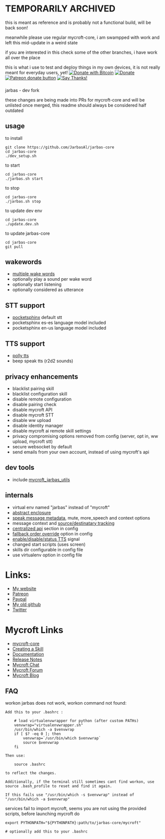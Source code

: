 # TEMPORARILY ARCHIVED

this is meant as reference and is probably not a functional build, will be back soon!

meanwhile please use regular mycroft-core, i am swampped with work and left this mid-update in a weird state

if you are interested in this check some of the other branches, i have work all over the place

this is what i use to test and deploy things in my own devices, it is not really meant for everyday users, yet!
[![Donate with Bitcoin](https://en.cryptobadges.io/badge/micro/1QJNhKM8tVv62XSUrST2vnaMXh5ADSyYP8)](https://en.cryptobadges.io/donate/1QJNhKM8tVv62XSUrST2vnaMXh5ADSyYP8)
[![Donate](https://img.shields.io/badge/Donate-PayPal-green.svg)](https://paypal.me/jarbasai)
<span class="badge-patreon"><a href="https://www.patreon.com/jarbasAI" title="Donate to this project using Patreon"><img src="https://img.shields.io/badge/patreon-donate-yellow.svg" alt="Patreon donate button" /></a></span>
[![Say Thanks!](https://img.shields.io/badge/Say%20Thanks-!-1EAEDB.svg)](https://saythanks.io/to/JarbasAl)

###
jarbas - dev fork

these changes are being made into PRs for mycroft-core and will be
unlisted once merged, this readme should always be considered half outdated

## usage

to install

    git clone https://github.com/JarbasAl/jarbas-core
    cd jarbas-core
    ./dev_setup.sh

to start

    cd jarbas-core
    ./jarbas.sh start

to stop

    cd jarbas-core
    ./jarbas.sh stop

to update dev env

    cd jarbas-core
    ./update.dev.sh

to update jarbas-core

    cd jarbas-core
    git pull


## wakewords

- [multiple wake words](https://github.com/MycroftAI/mycroft-core/pull/1233)
- optionally play a sound per wake word
- optionally start listening
- optionally considered as utterance

## STT support

- [pocketsphinx](https://github.com/MycroftAI/mycroft-core/pull/1184) default stt
- pocketsphinx es-es language model included
- pocketsphinx en-us language model included

## TTS support

- [polly tts](https://github.com/MycroftAI/mycroft-core/pull/1262)
- beep speak tts (r2d2 sounds)

## privacy enhancements

- blacklist pairing skill
- blacklist configuration skill
- disable remote configuration
- disable pairing check
- disable mycroft API
- disable mycroft STT
- disable ww upload
- disable identity manager
- disable mycroft ai remote skill settings
- privacy compromising options removed from config (server, opt in, ww upload, mycroft stt)
- secure websocket by default
- send emails from your own account, instead of using mycroft's api

## dev tools
- include [mycroft_jarbas_utils](https://github.com/JarbasAl/mycroft_jarbas_utils)

## internals
- virtual env named "jarbas" instead of "mycroft"
- [abstract enclosure](https://github.com/MycroftAI/mycroft-core/pull/1306)
- [speak message metadata](https://github.com/MycroftAI/mycroft-core/pull/1069), mute, more_speech and context options
- message context and [source/destinatary tracking](https://github.com/MycroftAI/mycroft-core/pull/796/)
- [centralized api](https://github.com/MycroftAI/mycroft-core/pull/1061/files) section in config
- [fallback order override](https://github.com/MycroftAI/mycroft-core/pull/987) option in config
- [enable/disable/status TTS](https://github.com/MycroftAI/mycroft-core/pull/556) signal
- changed start scripts (uses screen)
- skills dir configurable in config file
- use virtualenv option in config file

# Links:

* [My website](https://jarbasai.github.io)
* [Patreon](https://www.patreon.com/jarbasAI)
* [Paypal](https://paypal.me/jarbasAI)
* [My old github](https://github.com/JarbasAI)
* [Twitter](https://twitter.com/JarbasAi)


# Mycroft Links

* [mycroft-core](https://github.com/MycroftAI/mycroft-core)
* [Creating a Skill](https://docs.mycroft.ai/skill.creation)
* [Documentation](https://docs.mycroft.ai)
* [Release Notes](https://github.com/MycroftAI/mycroft-core/releases)
* [Mycroft Chat](https://chat.mycroft.ai)
* [Mycroft Forum](https://community.mycroft.ai)
* [Mycroft Blog](https://mycroft.ai/blog)


## FAQ

workon jarbas does not work, workon command not found:

    Add this to your .bashrc :

        # load virtualenvwrapper for python (after custom PATHs)
        venvwrap="virtualenvwrapper.sh"
        /usr/bin/which -a $venvwrap
        if [ $? -eq 0 ]; then
            venvwrap=`/usr/bin/which $venvwrap`
            source $venvwrap
        fi

    Then use:

        source .bashrc

    to reflect the changes.

    Additionally, if the terminal still sometimes cant find workon, use source .bash_profile to reset and find it again.

    If this fails use "/usr/bin/which -s $venvwrap" instead of "/usr/bin/which -a $venvwrap"


services fail to import mycroft, seems you are not using the provided scripts, before launching mycroft do


    export PYTHONPATH="${PYTHONPATH}:path/to/jarbas-core/mycroft"

    # optionally add this to your .bashrc
